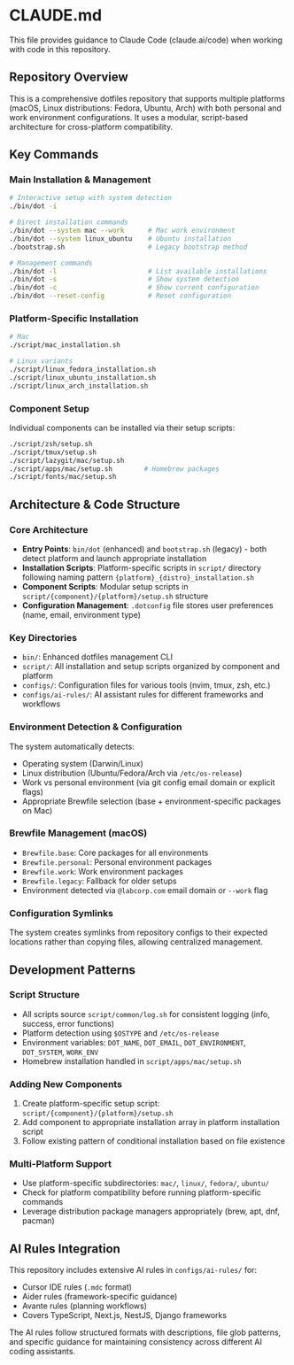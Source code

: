 # CLAUDE.md

This file provides guidance to Claude Code (claude.ai/code) when working with code in this repository.

## Repository Overview

This is a comprehensive dotfiles repository that supports multiple platforms (macOS, Linux distributions: Fedora, Ubuntu, Arch) with both personal and work environment configurations. It uses a modular, script-based architecture for cross-platform compatibility.

## Key Commands

### Main Installation & Management
```bash
# Interactive setup with system detection
./bin/dot -i

# Direct installation commands  
./bin/dot --system mac --work      # Mac work environment
./bin/dot --system linux_ubuntu    # Ubuntu installation
./bootstrap.sh                     # Legacy bootstrap method

# Management commands
./bin/dot -l                       # List available installations
./bin/dot -s                       # Show system detection
./bin/dot -c                       # Show current configuration
./bin/dot --reset-config           # Reset configuration
```

### Platform-Specific Installation
```bash
# Mac
./script/mac_installation.sh

# Linux variants
./script/linux_fedora_installation.sh
./script/linux_ubuntu_installation.sh
./script/linux_arch_installation.sh
```

### Component Setup
Individual components can be installed via their setup scripts:
```bash
./script/zsh/setup.sh
./script/tmux/setup.sh  
./script/lazygit/mac/setup.sh
./script/apps/mac/setup.sh        # Homebrew packages
./script/fonts/mac/setup.sh
```

## Architecture & Code Structure

### Core Architecture
- **Entry Points**: `bin/dot` (enhanced) and `bootstrap.sh` (legacy) - both detect platform and launch appropriate installation
- **Installation Scripts**: Platform-specific scripts in `script/` directory following naming pattern `{platform}_{distro}_installation.sh`
- **Component Scripts**: Modular setup scripts in `script/{component}/{platform}/setup.sh` structure
- **Configuration Management**: `.dotconfig` file stores user preferences (name, email, environment type)

### Key Directories
- `bin/`: Enhanced dotfiles management CLI
- `script/`: All installation and setup scripts organized by component and platform
- `configs/`: Configuration files for various tools (nvim, tmux, zsh, etc.)
- `configs/ai-rules/`: AI assistant rules for different frameworks and workflows

### Environment Detection & Configuration
The system automatically detects:
- Operating system (Darwin/Linux) 
- Linux distribution (Ubuntu/Fedora/Arch via `/etc/os-release`)
- Work vs personal environment (via git config email domain or explicit flags)
- Appropriate Brewfile selection (base + environment-specific packages on Mac)

### Brewfile Management (macOS)
- `Brewfile.base`: Core packages for all environments
- `Brewfile.personal`: Personal environment packages  
- `Brewfile.work`: Work environment packages
- `Brewfile.legacy`: Fallback for older setups
- Environment detected via `@labcorp.com` email domain or `--work` flag

### Configuration Symlinks
The system creates symlinks from repository configs to their expected locations rather than copying files, allowing centralized management.

## Development Patterns

### Script Structure
- All scripts source `script/common/log.sh` for consistent logging (info, success, error functions)
- Platform detection using `$OSTYPE` and `/etc/os-release`
- Environment variables: `DOT_NAME`, `DOT_EMAIL`, `DOT_ENVIRONMENT`, `DOT_SYSTEM`, `WORK_ENV`
- Homebrew installation handled in `script/apps/mac/setup.sh`

### Adding New Components
1. Create platform-specific setup script: `script/{component}/{platform}/setup.sh`
2. Add component to appropriate installation array in platform installation script
3. Follow existing pattern of conditional installation based on file existence

### Multi-Platform Support
- Use platform-specific subdirectories: `mac/`, `linux/`, `fedora/`, `ubuntu/`
- Check for platform compatibility before running platform-specific commands
- Leverage distribution package managers appropriately (brew, apt, dnf, pacman)

## AI Rules Integration
This repository includes extensive AI rules in `configs/ai-rules/` for:
- Cursor IDE rules (`.mdc` format)
- Aider rules (framework-specific guidance)  
- Avante rules (planning workflows)
- Covers TypeScript, Next.js, NestJS, Django frameworks

The AI rules follow structured formats with descriptions, file glob patterns, and specific guidance for maintaining consistency across different AI coding assistants.